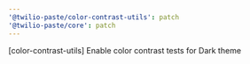 ```yaml
---
'@twilio-paste/color-contrast-utils': patch
'@twilio-paste/core': patch
---
```


[color-contrast-utils] Enable color contrast tests for Dark theme
